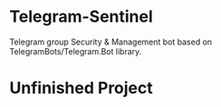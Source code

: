 # Telegram-Sentinel
Telegram group Security &amp; Management bot based on TelegramBots/Telegram.Bot library.

# Unfinished Project
